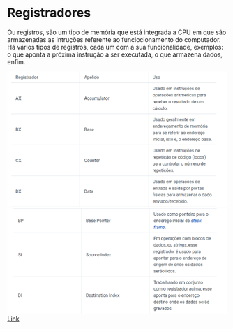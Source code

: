 # Registradores

Ou registros, são um tipo de memória que está integrada a CPU em que são armazenadas as intruções referente ao funciocionamento do computador.
Há vários tipos de registros, cada um com a sua funcionalidade, exemplos: o que aponta a próxima instrução a ser executada, o que armazena dados, enfim.

![Registradores](/Introdução-AssemblyQuickGuide/imagens/Registradores.png)
![Registradores2](/Introdução-AssemblyQuickGuide/imagens/Registradores2.png)
[Link](https://mentebinaria.gitbook.io/assembly/a-base/registradores-de-proposito-geral)

